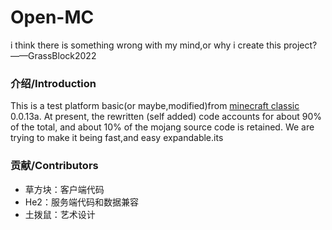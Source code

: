 # Open-MC
i think there is something wrong with my mind,or why i create this project?——GrassBlock2022

### 介绍/Introduction

This is a test platform basic(or maybe,modified)from [minecraft classic](class.minecraft.net) 0.0.13a.
At present, the rewritten (self added) code accounts for about 90% of the total, and about 10% of the mojang source code is retained.
We are trying to make it being fast,and easy expandable.its 


### 贡献/Contributors

- 草方块：客户端代码
- He2：服务端代码和数据兼容
- 土拨鼠：艺术设计

